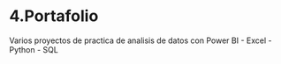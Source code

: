 # 4.Portafolio
Varios proyectos de practica de analisis de datos con Power BI - Excel - Python - SQL
